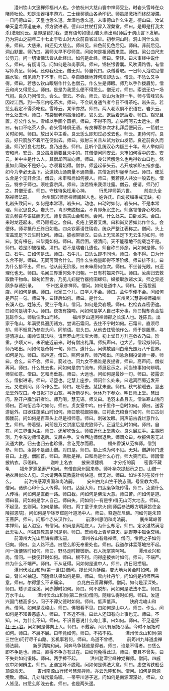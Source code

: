 <!-- { "loadSidebar": true } -->
　　澧州钦山文邃禅师福州人也。少依杭州大慈山寰中禅师受业。时岩头雪峰在众睹师吐论。知是法器相率游方。二士缘契德山各承印记。师虽屡激扬而终然凝滞。一日问德山曰。天皇也恁么道。龙潭也恁么道。未审德山作么生道。德山曰。汝试举天皇龙潭道底来。师方欲进语。德山以拄杖打舁入涅槃堂。师曰。是即是打我太杀(法眼别云。是即是错打我。更有语句如德山岩头章出焉)师后于洞山言下发解。乃为洞山之嗣年二十七止于钦山对大众前自省过举。初参洞山时。洞山问什么处来。师曰。大慈来。曰还见大慈么。师曰见。曰色前见色后见。师曰。非前后见。洞山默置。师乃曰。离师太早不尽师意。问如何是祖师西来意。师曰。梁公曲尺志公剪刀。问一切诸佛法皆从此经出。如何是此经。师曰。常转。曰未审经中说什么。师曰。有疑请问。问如何是和尚家风。师曰。锦帐银香囊。风吹满路香。有僧写师真呈。师问。还似我也无。僧无对。师自代曰。众僧看取。一日师入浴院见僧蹋水轮。僧见师乃下不审。师曰。幸自碌碌地转何须却恁么。僧云。不恁么又争得。师曰。若恁么钦山眼堪作什么也僧云。作么生是师眼。师乃以手作拨眉势。僧云和尚又得恁么。师曰。是是为我恁么便不得恁么。僧无对。师曰。索战无功一场气闷。良久乃问僧云。会么。僧云。不会。师云。钦山为汝担一半。师与雪峰岩头因过江西。到一茶店内吃茶次。师曰。不会转身通气者今日不得茶吃。岩头云。若恁么我定不得茶吃也。雪峰云。某甲亦然。师曰。两人老汉俱不识语在。岩头云。什么处去也。师曰。布袋里老鸦虽活如死。岩头云。退后着退后着。师曰。豁兄且置。存公作么生。雪峰以手画个圆相。师曰。不得不问。岩头呵呵云太远生。师曰。有口不吃茶人多。岩头雪峰俱无语。有良禅客参次才礼拜后便问云。一箭射三关时如何。师曰。放出关中主看。良云恁么即知过必改去也。师云。更待何时。良云。好只箭放不着所在便出去。师曰。拟射三关且从试为钦山发箭。良近前良久而退。师乃打良七拄杖。良乃出去。师曰。且听个乱统汉心内疑三十年。有人举似同安和尚。安云。良公虽发箭要且未中的。其僧便问同安云。未审如何得中的去。安云。关中主是什么人。其僧却回举向师。师曰。良公若解恁么也免得钦山口也。然虽如此同安不是好心。亦须看始得。僧参。师竖起拳头云。若开成掌即五指参差。如今为拳必无高下。汝道钦山通商量不通商量。其僧近前却竖拳而已。师曰。便恁么合是个无开合汉。僧云。未审和尚如何接人。师曰。我若接人共汝一般去也。僧云。特参于师也。须吐露宗风。师曰。汝若特来我须吐露。僧云。便请。师乃打之。其僧无语。师曰。守株待兔枉用心神。
　　行思禅师第六世。
　　前岩头全豁禅师法嗣。
　　台州瑞岩师彦禅师闽越人也。姓许氏。自幼披缁秉戒无缺。初礼岩头致问曰。如何是本常理。岩头曰。动也。曰动时如何。岩头曰。不是本常理。师沉思良久。岩头曰。肯即未脱根尘。不肯即永沉生死。师遂领悟身心皎如。岩头频召与语征酬无忒。师复谒夹山会和尚。会问。什么处来。曰卧龙来。会曰。来时龙还起未。师乃顾视之。会曰。炙疮上更着艾燋。曰和尚又苦如此作什么。会便休。师寻抵丹丘终日如愚。四众钦慕请住瑞岩。统众严整江表称之。僧问。头上宝盖现足下云生时如何。师曰。披枷带锁汉。曰头上无宝盖足下无云生时如何。师曰。犹有杻在。曰毕竟如何。师曰。斋后困。镜清问。天不能覆地不能载岂不是。师曰。若是即被覆载。清曰。若不是瑞岩几遭也。师自称曰师彦。问如何是佛。师曰。石牛。曰如何是法。师曰。石牛儿。曰恁么即不同也。师曰。合不得。曰为什么合不得。师曰。无同可同合什么。问作么生商量即得不落阶级。师曰排不出。曰为什么排不出。师曰。他从前无阶级。曰未审居何位次。师曰。不坐普光殿。曰还理化也无。师曰。名闻三界重何处不归朝。一日有村媪来作礼。师曰。汝疾归去救取数千物命。媪匆忙至舍。乃见儿妇提竹器拾田螺归。媪接取放诸水滨。师之异迹颇多存诸别录。
　　怀州玄泉彦禅师。僧问。如何是道中人。师曰。日落投孤店。问如何是佛。师曰。张家三个儿。曰学人不会。师曰。孟仲季便不会。问如何是声前一句。师曰吽。曰转后如何。师曰。是什么。
　　吉州灵岩慧宗禅师福州长溪人也。姓陈氏。受业于龟山。僧问。如何是灵岩境。师曰。松桧森森密密遮。曰如何是境中人。师曰。夜夜有猿啼。问如何是学人自己本分事。师曰抛却真金拾瓦砾作么。师后住禾山而终。
　　福州罗山道闲禅师郡之长溪人也。姓陈氏。出家于龟山。年满受具遍历诸方。尝谒石霜问。去住不宁时如何。石霜曰。直须尽却。师不惬意乃参岩头问。同前语。岩头曰。从他去住管他作么。师于是服膺。寻游清凉山。闽帅饮其法味。请居罗山号法宝大师。初上堂日方升座敛衣乃曰。珍重。少顷又曰。未识底近前来。时有僧出礼拜。师抗声曰。也大苦。僧起拟伸问。师乃喝出。问如何是奇特一句。师曰。道什么。问佛放眉间白毫光照万八千世界。如何是光。师曰。高声道。僧曰。照何世界。师乃喝出。问急急相投请师一接。师曰。会么。曰不会。师曰。箭过也。问九女不携谁是哀提者。师曰。高声问。僧拟再问。师曰。什么处去也。问如何是宗门流布。师展足示之。问当锋事如何辨明。师举如意。僧曰。乞和尚垂慈。师曰。大远也。问如何是最妙一句。师曰。披露识么。僧拟进语。师曰。话堕也。定慧上座参。师问什么处来。曰远离西蜀近发开元。又进前问。即今作么生。师曰。吃茶去。慧犹未退。师曰。秋气稍暖去。慧出法堂外叹曰。今日拟打罗山寨。弓折箭尽也。休休乃下参众。明日师上堂。慧出问。豁开户牖当轩者谁。师乃喝。慧无语。师又曰。毛羽未备且去。僧举寒山诗问师曰。百鸟衔苦华时如何。师曰。贞女室中吟。曰千里作一息时如何。师曰。送客游庭外。曰欲往蓬莱山时如何。师曰欹枕觑猕猴。曰将此充粮食时如何。师曰古剑髑髅前。问如何是百草头上尽是祖师意。师曰。刺破汝眼。问声前古毳烂意作么生。师曰。倚着壁。问前是万丈洪崖后是虎狼师子。正当恁么时如何。师曰。自在。问三界谁为主。师曰。还解吃饭么。师临迁化上堂集众。良久展左手。主事罔测。乃令东边师僧退后。又展右手。又令西边师僧退后。师谓众曰。欲报佛恩无过流通大教。归去也归去也珍重。言讫莞尔而寂。
　　福州香溪从范禅师。僧到参。师曰。汝岂不是鼓山僧。对曰是。师曰。额上珠为何不见。无对。僧辞师门送召曰。上座。僧回首。师曰。满肚是禅。曰和尚是什么心行。师大笑而已。师因僧披衲衣。示偈曰。
　　迦叶上名衣　　披来须捷机
　　才分招的箭　　密露不藏龟
　　福州罗源圣寿严和尚。有僧自泉州回来参。师补衲次提起示之曰。山僧一衲衣展似众人见。云水请两条莫教露针线快道。僧无对。师曰。如许多时在彼作什么。
　　前洪州感潭资国和尚法嗣。
　　安州白兆山竺干院志圆。号显教大师。僧问。诸佛心印什么人传得。师曰。达磨大师。曰达磨争能传得。师曰。汝道什么人传得。问如何是直截一路。师曰截。问如何是佛法大意。师曰苦。问如何是道。师曰普。问如何是学人自己。师曰失。问如何(一有是字)得无山河大地去。师曰。不起见。玄则问。如何是佛。师曰。丙丁童子来求火(则师后参法眼方明厥旨住金陵报恩院)。问如何是毕钵罗窟迦叶道场中人。师曰。释迦牟尼佛。问如何是朱顶王菩萨。师曰。问那个赤头汉作么。
　　前濠州思明和尚法嗣。
　　襄州鹫岭善本禅师。因入浴室。有僧问。和尚是离垢底人。为什么却浴。师曰。定水湛然满浴此无垢人。问祖意教意是同是别。师曰。鹫岭峰上青草森天。鹿野苑中狐兔交横。
　　前潭州大光山居诲禅师法嗣。
　　潭州谷山有缘禅师。僧问。伶俜之子如何归向。师曰。会人路不通。曰恁么即无奉重处也。师曰。我道尔钵盂落地拈不起。问一拨便转时如何。师曰。野马走时鞭辔断。石人抚掌笑呵呵。
　　潭州龙兴和尚。僧问。一拨便转时如何。师曰。根不利。问得座披衣时如何。师曰。不端严。曰为什么不端严。师曰。不从证得。问如何是道中人。师曰。终日寂攒眉。
　　潭州伏龙山和尚(第一世住)僧问。搅长河为酥酪。变大地为黄金时如何。师曰。臂长衫袖短。问随缘认果如何是果。师曰。雪内牡丹华。问如何是祖师西来意。师曰。尔得恁么不识痛痒。
　　京兆白云善藏禅师。僧问。如何是深深处。师曰。矮子渡深溪。问赤脚时如何。师曰。何不脱却。问如何是法法不生。师曰。万水千山。
　　潭州伏龙山和尚(第二世住)僧问。随缘认得时如何。师曰。汝道兴国门楼高多少。问子不谭父德时如何。师曰。低声低声。
　　陕府龙峻山和尚。僧问。如何是龙峻山。师曰。佛眼看不见。曰如何是山中人。师曰。作么。问如何是不知善恶底人。师曰。千圣近不得。曰此人还知有向上事也无。师曰。不知。曰。为什么不知。师曰。不识善恶说什么向上事。曰如何。师曰。不见道犴[狂-王+谷](上俄寒切下音欲)。问如何是佛向上人。师曰。不戴容。问凡有展拓尽落。今时不展拓时如何。师曰。不展不展。曰毕竟如何。师曰。不拓不拓。
　　潭州伏龙山和尚(第三世住)问行尽千山路。玄机事若何。师曰。鸟道不曾栖。
　　前筠州九峰道虔禅师法嗣。
　　新罗清院和尚。问奔马争毬谁是得者。师曰。谁是不得者。曰恁么即不争是也。师曰。直得不争亦有过在。曰如何免得此过。师曰。要且不曾失。曰不失处如何锻炼。师曰。两手捧不起。
　　洪州泐潭宝峰神党禅师。僧问。四威仪中如何辨主。师曰。正遇宝峰不脱鞋。问如何是佛法大意。师曰。虚空驾铁船岳顶浪滔天。
　　吉州南源山行修号慧观禅师。亦云光睦和尚。僧问。如何是南源境致。师曰。几处峰峦猿鸟啸。一带平川游子迷。问如何是南源深深处。师曰。众人皆见。曰恁么即浅去也。师曰。也是两头遥。

